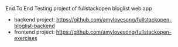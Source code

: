 End To End Testing project of fullstackopen bloglist web app
- backend project: https://github.com/amylovesong/fullstackopen-bloglist-backend
- frontend project: https://github.com/amylovesong/fullstackopen-exercises
